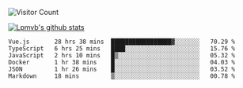 ![Visitor Count](https://profile-counter.glitch.me/Lpmvb/count.svg)

[![Lpmvb's github stats](https://github-readme-stats.vercel.app/api?username=lpmvb&show_icons=true&title_color=fff&icon_color=79ff97&text_color=9f9f9f&bg_color=151515)](https://github.com/anuraghazra/github-readme-stats)

<!--
Here are some ideas to get you started:

- 🔭 I’m currently working on ...
- 🌱 I’m currently learning ...
- 👯 I’m looking to collaborate on ...
- 🤔 I’m looking for help with ...
- 💬 Ask me about ...
- 📫 How to reach me: ...
- 😄 Pronouns: ...
- ⚡ Fun fact: ...
-->

<!--START_SECTION:waka-->

```text
Vue.js       28 hrs 38 mins  █████████████████▓░░░░░░░   70.29 %
TypeScript   6 hrs 25 mins   ████░░░░░░░░░░░░░░░░░░░░░   15.76 %
JavaScript   2 hrs 10 mins   █▒░░░░░░░░░░░░░░░░░░░░░░░   05.32 %
Docker       1 hr 38 mins    █░░░░░░░░░░░░░░░░░░░░░░░░   04.03 %
JSON         1 hr 26 mins    █░░░░░░░░░░░░░░░░░░░░░░░░   03.52 %
Markdown     18 mins         ▒░░░░░░░░░░░░░░░░░░░░░░░░   00.78 %
```

<!--END_SECTION:waka-->
